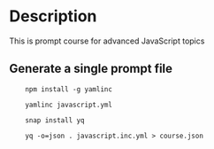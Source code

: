# Description

This is prompt course for advanced JavaScript topics

## Generate a single prompt file

```shell
    npm install -g yamlinc

    yamlinc javascript.yml

    snap install yq

    yq -o=json . javascript.inc.yml > course.json
```
